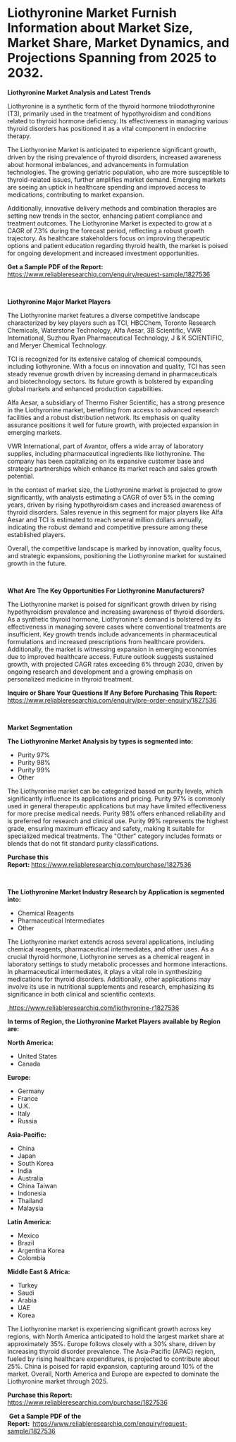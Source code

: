 <p><h1>Liothyronine Market Furnish Information about Market Size, Market Share, Market Dynamics, and Projections Spanning from 2025 to 2032.</h1></p><p><strong>Liothyronine Market Analysis and Latest Trends</strong></p>
<p><p>Liothyronine is a synthetic form of the thyroid hormone triiodothyronine (T3), primarily used in the treatment of hypothyroidism and conditions related to thyroid hormone deficiency. Its effectiveness in managing various thyroid disorders has positioned it as a vital component in endocrine therapy.</p><p>The Liothyronine Market is anticipated to experience significant growth, driven by the rising prevalence of thyroid disorders, increased awareness about hormonal imbalances, and advancements in formulation technologies. The growing geriatric population, who are more susceptible to thyroid-related issues, further amplifies market demand. Emerging markets are seeing an uptick in healthcare spending and improved access to medications, contributing to market expansion.</p><p>Additionally, innovative delivery methods and combination therapies are setting new trends in the sector, enhancing patient compliance and treatment outcomes. The Liothyronine Market is expected to grow at a CAGR of 7.3% during the forecast period, reflecting a robust growth trajectory. As healthcare stakeholders focus on improving therapeutic options and patient education regarding thyroid health, the market is poised for ongoing development and increased investment opportunities.</p></p>
<p><strong>Get a Sample PDF of the Report:&nbsp;</strong> <a href="https://www.reliableresearchiq.com/enquiry/request-sample/1827536?utm_campaign=1117&utm_medium=2&utm_source=Github&utm_content=ia&utm_term=19042025&utm_id=liothyronine">https://www.reliableresearchiq.com/enquiry/request-sample/1827536</a></p>
<p>&nbsp;</p>
<p><strong>Liothyronine Major Market Players</strong></p>
<p><p>The Liothyronine market features a diverse competitive landscape characterized by key players such as TCI, HBCChem, Toronto Research Chemicals, Waterstone Technology, Alfa Aesar, 3B Scientific, VWR International, Suzhou Ryan Pharmaceutical Technology, J & K SCIENTIFIC, and Meryer Chemical Technology. </p><p>TCI is recognized for its extensive catalog of chemical compounds, including liothyronine. With a focus on innovation and quality, TCI has seen steady revenue growth driven by increasing demand in pharmaceuticals and biotechnology sectors. Its future growth is bolstered by expanding global markets and enhanced production capabilities.</p><p>Alfa Aesar, a subsidiary of Thermo Fisher Scientific, has a strong presence in the Liothyronine market, benefiting from access to advanced research facilities and a robust distribution network. Its emphasis on quality assurance positions it well for future growth, with projected expansion in emerging markets.</p><p>VWR International, part of Avantor, offers a wide array of laboratory supplies, including pharmaceutical ingredients like liothyronine. The company has been capitalizing on its expansive customer base and strategic partnerships which enhance its market reach and sales growth potential.</p><p>In the context of market size, the Liothyronine market is projected to grow significantly, with analysts estimating a CAGR of over 5% in the coming years, driven by rising hypothyroidism cases and increased awareness of thyroid disorders. Sales revenue in this segment for major players like Alfa Aesar and TCI is estimated to reach several million dollars annually, indicating the robust demand and competitive pressure among these established players. </p><p>Overall, the competitive landscape is marked by innovation, quality focus, and strategic expansions, positioning the Liothyronine market for sustained growth in the future.</p></p>
<p>&nbsp;</p>
<p><strong>What Are The Key Opportunities For Liothyronine Manufacturers?</strong></p>
<p><p>The Liothyronine market is poised for significant growth driven by rising hypothyroidism prevalence and increasing awareness of thyroid disorders. As a synthetic thyroid hormone, Liothyronine's demand is bolstered by its effectiveness in managing severe cases where conventional treatments are insufficient. Key growth trends include advancements in pharmaceutical formulations and increased prescriptions from healthcare providers. Additionally, the market is witnessing expansion in emerging economies due to improved healthcare access. Future outlook suggests sustained growth, with projected CAGR rates exceeding 6% through 2030, driven by ongoing research and development and a growing emphasis on personalized medicine in thyroid treatment.</p></p>
<p><strong>Inquire or Share Your Questions If Any Before Purchasing This Report:</strong> <a href="https://www.reliableresearchiq.com/enquiry/pre-order-enquiry/1827536?utm_campaign=1117&utm_medium=2&utm_source=Github&utm_content=ia&utm_term=19042025&utm_id=liothyronine">https://www.reliableresearchiq.com/enquiry/pre-order-enquiry/1827536</a></p>
<p>&nbsp;</p>
<p><strong>Market Segmentation</strong></p>
<p><strong>The Liothyronine Market Analysis by types is segmented into:</strong></p>
<p><ul><li>Purity 97%</li><li>Purity 98%</li><li>Purity 99%</li><li>Other</li></ul></p>
<p><p>The Liothyronine market can be categorized based on purity levels, which significantly influence its applications and pricing. Purity 97% is commonly used in general therapeutic applications but may have limited effectiveness for more precise medical needs. Purity 98% offers enhanced reliability and is preferred for research and clinical use. Purity 99% represents the highest grade, ensuring maximum efficacy and safety, making it suitable for specialized medical treatments. The "Other" category includes formats or blends that do not fit standard purity classifications.</p></p>
<p><strong>Purchase this Report:&nbsp;</strong><a href="https://www.reliableresearchiq.com/purchase/1827536?utm_campaign=1117&utm_medium=2&utm_source=Github&utm_content=ia&utm_term=19042025&utm_id=liothyronine">https://www.reliableresearchiq.com/purchase/1827536</a></p>
<p>&nbsp;</p>
<p><strong>The Liothyronine Market Industry Research by Application is segmented into:</strong></p>
<p><ul><li>Chemical Reagents</li><li>Pharmaceutical Intermediates</li><li>Other</li></ul></p>
<p><p>The Liothyronine market extends across several applications, including chemical reagents, pharmaceutical intermediates, and other uses. As a crucial thyroid hormone, Liothyronine serves as a chemical reagent in laboratory settings to study metabolic processes and hormone interactions. In pharmaceutical intermediates, it plays a vital role in synthesizing medications for thyroid disorders. Additionally, other applications may involve its use in nutritional supplements and research, emphasizing its significance in both clinical and scientific contexts.</p></p>
<p><a href="https://www.reliableresearchiq.com/liothyronine-r1827536?utm_campaign=1117&utm_medium=2&utm_source=Github&utm_content=ia&utm_term=19042025&utm_id=liothyronine">&nbsp;https://www.reliableresearchiq.com/liothyronine-r1827536</a></p>
<p><strong>In terms of Region, the Liothyronine Market Players available by Region are:</strong></p>
<p>
    <p> <strong> North America: </strong>
        <ul>
            <li>United States</li>
            <li>Canada</li>
        </ul>
        </p> 
    <p> <strong> Europe: </strong>
        <ul>
            <li>Germany</li>
            <li>France</li>
            <li>U.K.</li>
            <li>Italy</li>
            <li>Russia</li>
        </ul>
        </p> 
    <p> <strong> Asia-Pacific: </strong>
        <ul>
            <li>China</li>
            <li>Japan</li>
            <li>South Korea</li>
            <li>India</li>
            <li>Australia</li>
            <li>China Taiwan</li>
            <li>Indonesia</li>
            <li>Thailand</li>
            <li>Malaysia</li>
        </ul>
        </p> 
    <p> <strong> Latin America: </strong>
        <ul>
            <li>Mexico</li>
            <li>Brazil</li>
            <li>Argentina Korea</li>
            <li>Colombia</li>
        </ul>
        </p> 
    <p> <strong> Middle East & Africa: </strong>
        <ul>
            <li>Turkey</li>
            <li>Saudi</li>
            <li>Arabia</li>
            <li>UAE</li>
            <li>Korea</li>
        </ul>
    </p>
    </p>
<p><p>The Liothyronine market is experiencing significant growth across key regions, with North America anticipated to hold the largest market share at approximately 35%. Europe follows closely with a 30% share, driven by increasing thyroid disorder prevalence. The Asia-Pacific (APAC) region, fueled by rising healthcare expenditures, is projected to contribute about 25%. China is poised for rapid expansion, capturing around 10% of the market. Overall, North America and Europe are expected to dominate the Liothyronine market through 2025.</p></p>
<p><strong>Purchase this Report: </strong><a href="https://www.reliableresearchiq.com/purchase/1827536?utm_campaign=1117&utm_medium=2&utm_source=Github&utm_content=ia&utm_term=19042025&utm_id=liothyronine">https://www.reliableresearchiq.com/purchase/1827536</a></p>
<p>&nbsp;<strong>Get a Sample PDF of the Report:&nbsp;&nbsp;</strong><a href="https://www.reliableresearchiq.com/enquiry/request-sample/1827536?utm_campaign=1117&utm_medium=2&utm_source=Github&utm_content=ia&utm_term=19042025&utm_id=liothyronine">https://www.reliableresearchiq.com/enquiry/request-sample/1827536</a></p>
<p><strong></strong></p>
<p><p></p><p></p><p></p></p>